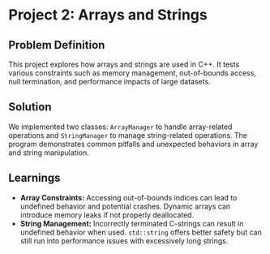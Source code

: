 # Project 2: Arrays and Strings

## Problem Definition
This project explores how arrays and strings are used in C++. It tests various constraints such as memory management, out-of-bounds access, null termination, and performance impacts of large datasets.

## Solution
We implemented two classes: `ArrayManager` to handle array-related operations and `StringManager` to manage string-related operations. The program demonstrates common pitfalls and unexpected behaviors in array and string manipulation.

## Learnings
- **Array Constraints:** Accessing out-of-bounds indices can lead to undefined behavior and potential crashes. Dynamic arrays can introduce memory leaks if not properly deallocated.
- **String Management:** Incorrectly terminated C-strings can result in undefined behavior when used. `std::string` offers better safety but can still run into performance issues with excessively long strings.
